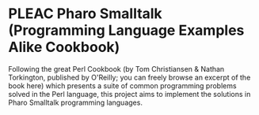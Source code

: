 # PLEAC Pharo Smalltalk (Programming Language Examples Alike Cookbook)
 Following the great Perl Cookbook (by Tom Christiansen & Nathan Torkington, published by O'Reilly; you can freely browse an excerpt of the book here) which presents a suite of common programming problems solved in the Perl language, this project aims to implement the solutions in Pharo Smalltalk programming languages.

